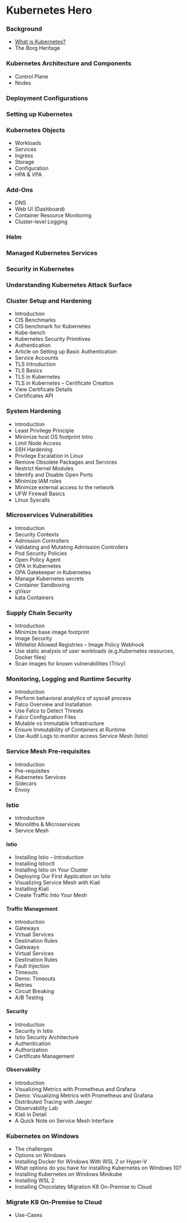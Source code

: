 # Kubernetes Hero

### Background
- [What is Kubernetes?](https://kubernetes.io/docs/concepts/overview/what-is-kubernetes/)
- The Borg Heritage
### Kubernetes Architecture and Components
- Control Plane
- Nodes
### Deployment Configurations
### Setting up Kubernetes
### Kubernetes Objects
- Workloads
- Services
- Ingress
- Storage
- Configuration
- HPA & VPA
### Add-Ons
- DNS
- Web UI (Dashboard)
- Container Resource Monitoring
- Cluster-level Logging
### Helm
### Managed Kubernetes Services
### Security in Kubernetes
### Understanding Kubernetes Attack Surface
### Cluster Setup and Hardening
- Introduction
- CIS Benchmarks
- CIS benchmark for Kubernetes
- Kube-bench
- Kubernetes Security Primitives
- Authentication
- Article on Setting up Basic Authentication
- Service Accounts
- TLS Introduction
- TLS Basics
- TLS in Kubernetes
- TLS in Kubernetes – Certificate Creation
- View Certificate Details
- Certificates API

### System Hardening
- Introduction
- Least Privilege Principle
- Minimize host OS footprint Intro
- Limit Node Access
- SSH Hardening
- Privilege Escalation in Linux
- Remove Obsolete Packages and Services
- Restrict Kernel Modules
- Identify and Disable Open Ports
- Minimize IAM roles
- Minimize external access to the network
- UFW Firewall Basics
- Linux Syscalls

### Microservices Vulnerabilities
- Introduction
- Security Contexts
- Admission Controllers
- Validating and Mutating Admission Controllers
- Pod Security Policies
- Open Policy Agent
- OPA in Kubernetes
- OPA Gatekeeper in Kubernetes
- Manage Kubernetes secrets
- Container Sandboxing
- gVisor
- kata Containers

### Supply Chain Security
- Introduction
- Minimize base image footprint
- Image Security
- Whitelist Allowed Registries – Image Policy Webhook
- Use static analysis of user workloads (e.g.Kubernetes resources, Docker files)
- Scan images for known vulnerabilities (Trivy)

### Monitoring, Logging and Runtime Security
- Introduction
- Perform behavioral analytics of syscall process
- Falco Overview and Installation
- Use Falco to Detect Threats
- Falco Configuration Files
- Mutable vs Immutable Infrastructure
- Ensure Immutability of Containers at Runtime
- Use Audit Logs to monitor access Service Mesh (Istio)

### Service Mesh Pre-requisites
- Introduction
- Pre-requisites
- Kubernetes Services
- Sidecars
- Envoy

### Istio 
- Introduction
- Monoliths & Microservices
- Service Mesh
#### Istio
- Installing Istio – Introduction
- Installing Istioctl
- Installing Istio on Your Cluster
- Deploying Our First Application on Istio
- Visualizing Service Mesh with Kiali
- Installing Kiali
- Create Traffic Into Your Mesh
#### Traffic Management
- Introduction
- Gateways
- Virtual Services
- Destination Rules
- Gateways
- Virtual Services
- Destination Rules
- Fault Injection
- Timeouts
- Demo: Timeouts
- Retries
- Circuit Breaking
- A/B Testing
#### Security
- Introduction
- Security in Istio
- Istio Security Architecture
- Authentication
- Authorization
- Certificate Management
#### Observability
- Introduction
- Visualizing Metrics with Prometheus and Grafana
- Demo: Visualizing Metrics with Prometheus and Grafana
- Distributed Tracing with Jaeger
- Observability Lab
- Kiali in Detail
- A Quick Note on Service Mesh Interface
 
### Kubernetes on Windows
- The challenges
- Options on Windows
- Installing Docker for Windows With WSL 2 or Hyper-V
- What options do you have for installing Kubernetes on Windows 10?
- Installing Kubernetes on Windows Minikube
- Installing WSL 2
- Installing Chocolatey Migration K8 On-Premise to Cloud

### Migrate K8 On-Premise to Cloud
- Use-Cases